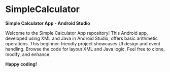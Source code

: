 # SimpleCalculator

**Simple Calculator App - Android Studio**

Welcome to the Simple Calculator App repository! 
This Android app, developed using XML and Java in Android Studio, offers basic arithmetic operations. This beginner-friendly project showcases UI design and event handling. Browse the code for layout XML and Java logic. Feel free to clone, modify, and enhance. 

__Happy coding!__
